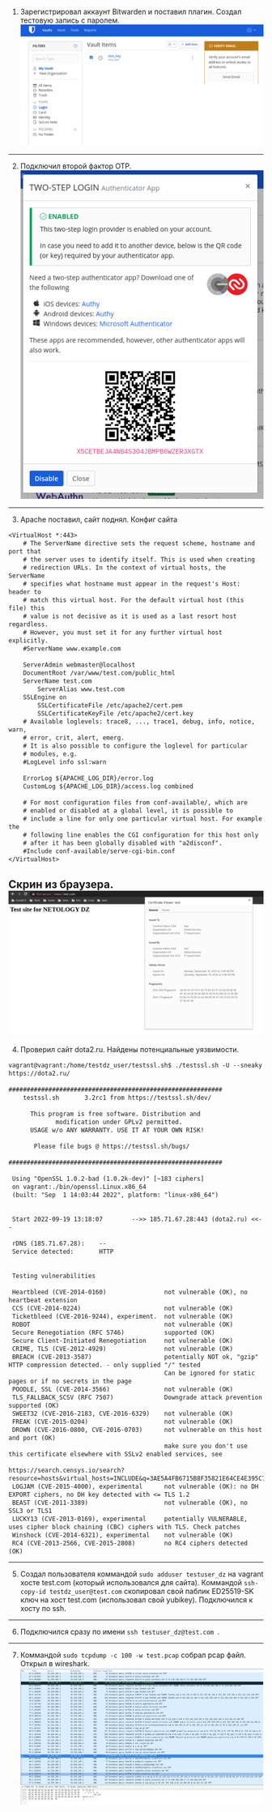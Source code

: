 1. Зарегистрировал аккаунт Bitwarden и поставил плагин. Создал тестовую запись с паролем.
![img_5.png](img_5.png)
---
2. Подключил второй фактор OTP.
![img_6.png](img_6.png)
---
3. Apache поставил, сайт поднял.
Конфиг сайта
````
<VirtualHost *:443>
	# The ServerName directive sets the request scheme, hostname and port that
	# the server uses to identify itself. This is used when creating
	# redirection URLs. In the context of virtual hosts, the ServerName
	# specifies what hostname must appear in the request's Host: header to
	# match this virtual host. For the default virtual host (this file) this
	# value is not decisive as it is used as a last resort host regardless.
	# However, you must set it for any further virtual host explicitly.
	#ServerName www.example.com

	ServerAdmin webmaster@localhost
	DocumentRoot /var/www/test.com/public_html
	ServerName test.com
        ServerAlias www.test.com
	SSLEngine on
        SSLCertificateFile /etc/apache2/cert.pem
        SSLCertificateKeyFile /etc/apache2/cert.key
	# Available loglevels: trace8, ..., trace1, debug, info, notice, warn,
	# error, crit, alert, emerg.
	# It is also possible to configure the loglevel for particular
	# modules, e.g.
	#LogLevel info ssl:warn

	ErrorLog ${APACHE_LOG_DIR}/error.log
	CustomLog ${APACHE_LOG_DIR}/access.log combined

	# For most configuration files from conf-available/, which are
	# enabled or disabled at a global level, it is possible to
	# include a line for only one particular virtual host. For example the
	# following line enables the CGI configuration for this host only
	# after it has been globally disabled with "a2disconf".
	#Include conf-available/serve-cgi-bin.conf
</VirtualHost>

````
Скрин из браузера.
![img_7.png](img_7.png)
---
4. Проверил сайт dota2.ru. Найдены потенциальные уязвимости. 
````
vagrant@vagrant:/home/testdz_user/testssl.sh$ ./testssl.sh -U --sneaky https://dota2.ru/

###########################################################
    testssl.sh       3.2rc1 from https://testssl.sh/dev/

      This program is free software. Distribution and
             modification under GPLv2 permitted.
      USAGE w/o ANY WARRANTY. USE IT AT YOUR OWN RISK!

       Please file bugs @ https://testssl.sh/bugs/

###########################################################

 Using "OpenSSL 1.0.2-bad (1.0.2k-dev)" [~183 ciphers]
 on vagrant:./bin/openssl.Linux.x86_64
 (built: "Sep  1 14:03:44 2022", platform: "linux-x86_64")


 Start 2022-09-19 13:18:07        -->> 185.71.67.28:443 (dota2.ru) <<--

 rDNS (185.71.67.28):    --
 Service detected:       HTTP


 Testing vulnerabilities 

 Heartbleed (CVE-2014-0160)                not vulnerable (OK), no heartbeat extension
 CCS (CVE-2014-0224)                       not vulnerable (OK)
 Ticketbleed (CVE-2016-9244), experiment.  not vulnerable (OK)
 ROBOT                                     not vulnerable (OK)
 Secure Renegotiation (RFC 5746)           supported (OK)
 Secure Client-Initiated Renegotiation     not vulnerable (OK)
 CRIME, TLS (CVE-2012-4929)                not vulnerable (OK)
 BREACH (CVE-2013-3587)                    potentially NOT ok, "gzip" HTTP compression detected. - only supplied "/" tested
                                           Can be ignored for static pages or if no secrets in the page
 POODLE, SSL (CVE-2014-3566)               not vulnerable (OK)
 TLS_FALLBACK_SCSV (RFC 7507)              Downgrade attack prevention supported (OK)
 SWEET32 (CVE-2016-2183, CVE-2016-6329)    not vulnerable (OK)
 FREAK (CVE-2015-0204)                     not vulnerable (OK)
 DROWN (CVE-2016-0800, CVE-2016-0703)      not vulnerable on this host and port (OK)
                                           make sure you don't use this certificate elsewhere with SSLv2 enabled services, see
                                           https://search.censys.io/search?resource=hosts&virtual_hosts=INCLUDE&q=3AE5A4FB6715B8F35821E64CE4E395C77448814413517BADA98D8DE1D1DD5708
 LOGJAM (CVE-2015-4000), experimental      not vulnerable (OK): no DH EXPORT ciphers, no DH key detected with <= TLS 1.2
 BEAST (CVE-2011-3389)                     not vulnerable (OK), no SSL3 or TLS1
 LUCKY13 (CVE-2013-0169), experimental     potentially VULNERABLE, uses cipher block chaining (CBC) ciphers with TLS. Check patches
 Winshock (CVE-2014-6321), experimental    not vulnerable (OK)
 RC4 (CVE-2013-2566, CVE-2015-2808)        no RC4 ciphers detected (OK)

````
---
5. Создал пользователя коммандой ``sudo adduser testuser_dz`` на vagrant хосте test.com (который использовался для сайта).
Коммандой ``ssh-copy-id testdz_user@test.com`` скопировал свой паблик ED25519-SK ключ на хост test.com (использовал свой yubikey).
Подключился к хосту по ssh.
---
6. Подключился сразу по имени ``ssh testuser_dz@test.com ``.
---
7. Коммандой ``sudo tcpdump -c 100 -w test.pcap`` собрал pcap файл. 
Открыл в wireshark. 
![img_8.png](img_8.png)